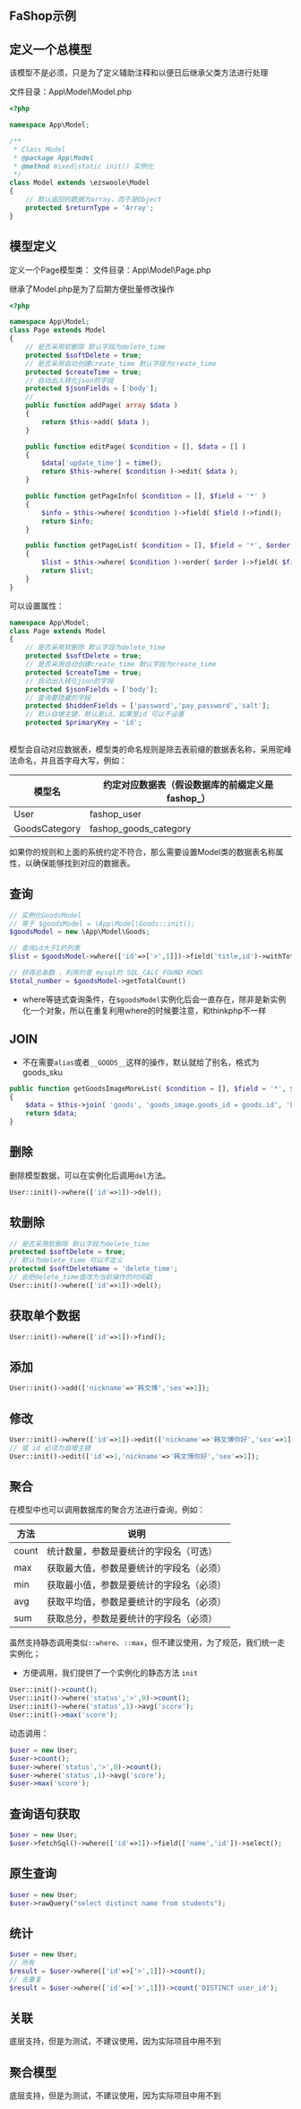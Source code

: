 ## FaShop示例

## 定义一个总模型

该模型不是必须，只是为了定义辅助注释和以便日后继承父类方法进行处理

文件目录：App\Model\Model.php

```php
<?php

namespace App\Model;

/**
 * Class Model
 * @package App\Model
 * @method mixed|static init() 实例化
 */
class Model extends \ezswoole\Model
{
    // 默认返回的数据为array，而不是Object
	protected $returnType = 'Array';
}
```

## 模型定义
定义一个Page模型类：
文件目录：App\Model\Page.php

继承了Model.php是为了后期方便批量修改操作

```php
<?php

namespace App\Model;
class Page extends Model
{
    // 是否采用软删除 默认字段为delete_time
	protected $softDelete = true; 
    // 是否采用自动创建create_time 默认字段为create_time
	protected $createTime = true;
    // 自动出入转化json的字段
	protected $jsonFields = ['body'];
	//
	public function addPage( array $data )
	{
		return $this->add( $data );
	}

	public function editPage( $condition = [], $data = [] )
	{
		$data['update_time'] = time();
		return $this->where( $condition )->edit( $data );
	}

	public function getPageInfo( $condition = [], $field = '*' )
	{
		$info = $this->where( $condition )->field( $field )->find();
		return $info;
	}

	public function getPageList( $condition = [], $field = '*', $order = 'id desc', $page = [1, 10] )
	{
		$list = $this->where( $condition )->order( $order )->field( $field )->page( $page )->select();
		return $list;
	}
}
```
可以设置属性：
```php
namespace App\Model;
class Page extends Model
{
    // 是否采用软删除 默认字段为delete_time
	protected $softDelete = true; 
    // 是否采用自动创建create_time 默认字段为create_time
	protected $createTime = true;
    // 自动出入转化json的字段
	protected $jsonFields = ['body'];
	// 查询要隐藏的字段
	protected $hiddenFields = ['password','pay_password','salt'];
	// 默认自增主键，默认是id，如果是id 可以不设置
	protected $primaryKey = 'id';
	
```
模型会自动对应数据表，模型类的命名规则是除去表前缀的数据表名称，采用驼峰法命名，并且首字母大写，例如：

| 模型名        | 约定对应数据表（假设数据库的前缀定义是 fashop_） |
| ------------- | ------------------------------------------------ |
| User          | fashop_user                                      |
| GoodsCategory | fashop_goods_category                            |

如果你的规则和上面的系统约定不符合，那么需要设置Model类的数据表名称属性，以确保能够找到对应的数据表。


## 查询
```php
// 实例化GoodsModel
// 等于 $goodsModel = \App\Model\Goods::init();
$goodsModel = new \App\Model\Goods;

// 查询id大于1的列表
$list = $goodsModel->where(['id'=>['>',1]])->field('title,id')->withTotalCount()->select();

// 获得总条数 ，利用的是 mysql的 SQL_CALC_FOUND_ROWS
$total_number = $goodsModel->getTotalCount()
```
- where等链式查询条件，在`$goodsModel`实例化后会一直存在，除非是新实例化一个对象，所以在重复利用where的时候要注意，和thinkphp不一样



## JOIN

- 不在需要`alias`或者`__GOODS__`这样的操作，默认就给了别名，格式为goods_sku

```php
public function getGoodsImageMoreList( $condition = [], $field = '*', $order = 'id desc', $page = [1, 20])
{
    $data = $this->join( 'goods', 'goods_image.goods_id = goods.id', 'LEFT' )->where( $condition )->order( $order )->field( $field )->page( $page )->select();
    return $data;
}
```
## 删除

删除模型数据，可以在实例化后调用`del`方法。

```php
User::init()->where(['id'=>1])->del();
```

## 软删除

```php
// 是否采用软删除 默认字段为delete_time
protected $softDelete = true; 
// 默认为delete_time 可以不定义
protected $softDeleteName = 'delete_time';
// 会把delete_time值改为当前操作的时间戳
User::init()->where(['id'=>1])->del();
```



## 获取单个数据

```php
User::init()->where(['id'=>1])->find();
```

## 添加

```php
User::init()->add(['nickname'=>'韩文博','sex'=>1]);
```

## 修改

```php
User::init()->where(['id'=>1])->edit(['nickname'=>'韩文博你好','sex'=>1]);
// 或 id 必须为自增主键
User::init()->edit(['id'=>1,'nickname'=>'韩文博你好','sex'=>1]);
```

## 聚合

在模型中也可以调用数据库的聚合方法进行查询，例如：

| 方法  | 说明                                     |
| ----- | ---------------------------------------- |
| count | 统计数量，参数是要统计的字段名（可选）   |
| max   | 获取最大值，参数是要统计的字段名（必须） |
| min   | 获取最小值，参数是要统计的字段名（必须） |
| avg   | 获取平均值，参数是要统计的字段名（必须） |
| sum   | 获取总分，参数是要统计的字段名（必须）   |

虽然支持静态调用类似`::where`、`::max`，但不建议使用，为了规范，我们统一走实例化；

- 方便调用，我们提供了一个实例化的静态方法 `init`

```php
User::init()->count();
User::init()->where('status','>',0)->count();
User::init()->where('status',1)->avg('score');
User::init()->max('score');
```



动态调用：

```php
$user = new User;
$user->count();
$user->where('status','>',0)->count();
$user->where('status',1)->avg('score');
$user->max('score');
```

## 查询语句获取

```php
$user = new User;
$user->fetchSql()->where(['id'=>1])->field(['name','id'])->select();
```

## 原生查询

```php
$user = new User;
$user->rawQuery("select distinct name from students");
```

## 统计

```php
$user = new User;
// 所有
$result = $user->where(['id'=>['>',1]])->count();
// 去重复
$result = $user->where(['id'=>['>',1]])->count('DISTINCT user_id');
```

## 关联

底层支持，但是为测试，不建议使用，因为实际项目中用不到

## 聚合模型

底层支持，但是为测试，不建议使用，因为实际项目中用不到